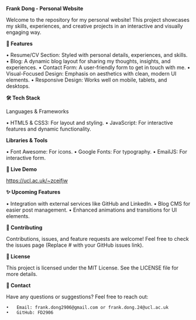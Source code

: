 **Frank Dong - Personal Website**

Welcome to the repository for my personal website! This project showcases my skills, experiences, and creative projects in an interactive and visually engaging way.

**🌟 Features**

•	Resume/CV Section: Styled with personal details, experiences, and skills.
•	Blog: A dynamic blog layout for sharing my thoughts, insights, and experiences.
•	Contact Form: A user-friendly form to get in touch with me.
•	Visual-Focused Design: Emphasis on aesthetics with clean, modern UI elements.
•	Responsive Design: Works well on mobile, tablets, and desktops.

**🛠️ Tech Stack**

Languages & Frameworks

•	HTML5 & CSS3: For layout and styling.
•	JavaScript: For interactive features and dynamic functionality.

**Libraries & Tools**

•	Font Awesome: For icons.
•	Google Fonts: For typography.
•	EmailJS: For interactive form.

**🚀 Live Demo**

https://ucl.ac.uk/~zceifjw

**✨ Upcoming Features**

•	Integration with external services like GitHub and LinkedIn.
•	Blog CMS for easier post management.
•	Enhanced animations and transitions for UI elements.

**🤝 Contributing**

Contributions, issues, and feature requests are welcome! Feel free to check the issues page (Replace # with your GitHub issues link).

**📄 License**

This project is licensed under the MIT License. See the LICENSE file for more details.

**📧 Contact**

Have any questions or suggestions? Feel free to reach out:

	•	Email: frank.dong2906@gmail.com or frank.dong.24@ucl.ac.uk
	•	GitHub: FD2906
